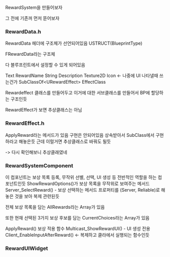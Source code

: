 RewardSystem을 만들어보자

그 전에 기존꺼 먼저 뜯어보자


### RewardData.h
RewardData 헤더에 구조체가 선언되어있음
USTRUCT(BlueprintType)

FRewardData라는 구조체

다 블루프린트에서 설정할 수 있게 되어있음

Text RewardName
String Description
Texture2D Icon <- 나중에 UI 나타낼때 쓰는건가
SubClassOf\<URewardEffect> EffectClass

Rewardeffect 클래스를 만들어두고 이거에 대한 서브클래스를 만들어서 BP에 할당하는 구조인듯

RewardEffect가 보면 추상클래스는 아님
### RewardEffect.h
ApplyReward라는 메서드가 있음
구현은 안되어있음 상속받아서 SubClass에서 구현하라고 해놓은듯
근데 이럴거면 추상클래스로 바꿔도 될듯

-> 다시 확인해보니 추상클래였네

### RewardSystemComponent
이 컴포넌트는 보상 목록 등록, 무작위 선별, 선택, UI 생성 등 전반적인 역할을 하는 컴포넌트인듯
ShowRewardOptions()가 보상 목록을 무작위로 보여주는 메서드
Server_SelectReward() - 보상 선택하는 메서드
프로퍼티를 (Server, Reliable)로 해놓은 것을 보아 복제 관련된듯

전체 보상 목록을 담는 AllRewards라는 Array가 있음

또한 현재 선택된 3가지 보상 후보를 담는 CurrentChoices라는 Array가 있음

ApplyReward() 보상 적용 함수
Multicast_ShowRewardUI() - UI 생성 전용
Client_EnableInputAfterReward() <- 복제하고 클라에서 실행되는 함수인듯

### RewardUIWidget